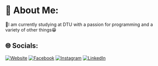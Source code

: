 # 💫 About Me:
🔭I am currently studying at DTU with a passion for programming and a variety of other things😁<br>

## 🌐 Socials:
[![Website](https://img.shields.io/badge/Website-%23E4405F.svg?logo=webstorm&logoColor=white)](https://sergeymashkevich.github.io/PortfolioWeb/Main.html)
[![Facebook](https://img.shields.io/badge/Facebook-%231877F2.svg?logo=Facebook&logoColor=white)](https://facebook.com/100009063641838)
[![Instagram](https://img.shields.io/badge/Instagram-%23E4405F.svg?logo=Instagram&logoColor=white)](https://instagram.com/ma_sergey_hkevich)
[![LinkedIn](https://img.shields.io/badge/LinkedIn-%230077B5.svg?logo=linkedin&logoColor=white)](https://linkedin.com/in/sergeymashkevich)



